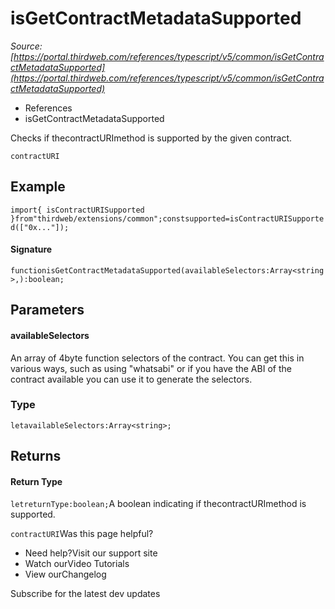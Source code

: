 # isGetContractMetadataSupported

*Source: [https://portal.thirdweb.com/references/typescript/v5/common/isGetContractMetadataSupported](https://portal.thirdweb.com/references/typescript/v5/common/isGetContractMetadataSupported)*

* References
* isGetContractMetadataSupported

Checks if thecontractURImethod is supported by the given contract.

`contractURI`
## Example

`import{ isContractURISupported }from"thirdweb/extensions/common";constsupported=isContractURISupported(["0x..."]);`
#### Signature

`functionisGetContractMetadataSupported(availableSelectors:Array<string>,):boolean;`
## Parameters

#### availableSelectors

An array of 4byte function selectors of the contract. You can get this in various ways, such as using "whatsabi" or if you have the ABI of the contract available you can use it to generate the selectors.

### Type

`letavailableSelectors:Array<string>;`
## Returns

#### Return Type

`letreturnType:boolean;`A boolean indicating if thecontractURImethod is supported.

`contractURI`Was this page helpful?

* Need help?Visit our support site
* Watch ourVideo Tutorials
* View ourChangelog

Subscribe for the latest dev updates

